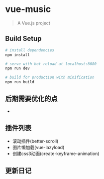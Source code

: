 # vue-music

> A Vue.js project

## Build Setup

``` bash
# install dependencies
npm install

# serve with hot reload at localhost:8080
npm run dev

# build for production with minification
npm run build
```
## 后期需要优化的点
- 

## 插件列表
- 滚动插件(better-scroll)
- 图片懒加载(vue-lazyload)
- 创建css3动画(create-keyframe-animation)
## 更新日记



